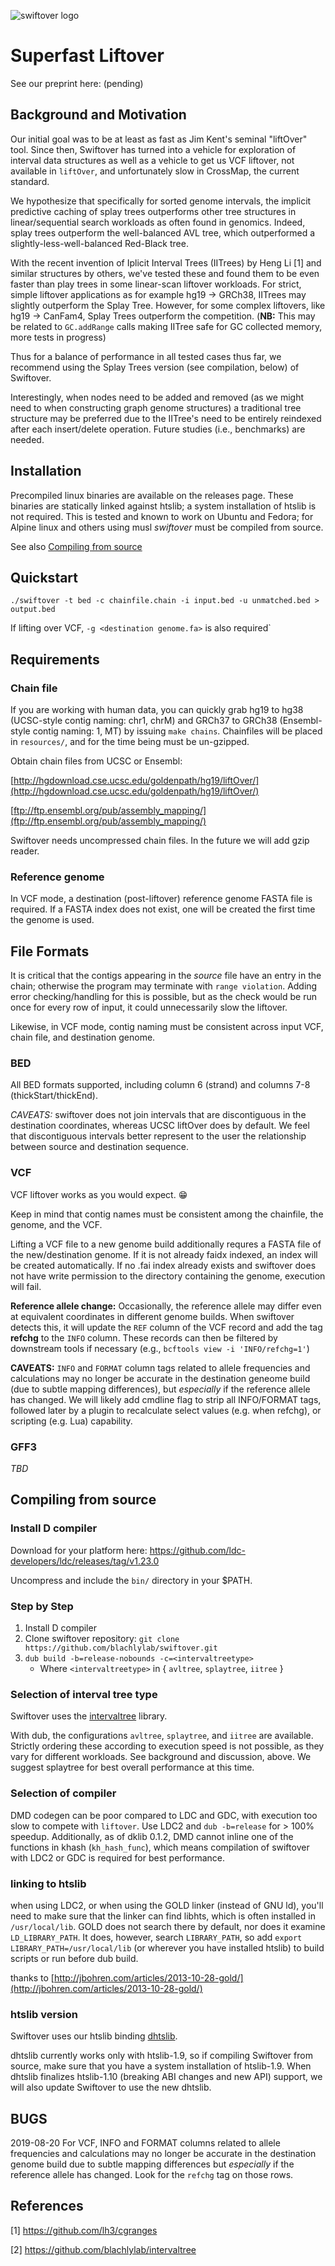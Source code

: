 ![swiftover logo](swiftover_logo1x.png)

# Superfast Liftover

See our preprint here: (pending)

## Background and Motivation

Our initial goal was to be at least as fast as Jim Kent's seminal "liftOver" tool.
Since then, Swiftover has turned into a vehicle for exploration of interval data structures as well as a vehicle to get us VCF liftover, not available in `liftOver`, and unfortunately slow in CrossMap, the current standard.

We hypothesize that specifically for sorted genome intervals, the implicit predictive caching of splay trees outperforms other tree structures in linear/sequential search workloads as often found in genomics.
Indeed, splay trees outperform the well-balanced AVL tree, which outperformed a slightly-less-well-balanced Red-Black tree.

With the recent invention of Iplicit Interval Trees (IITrees) by Heng Li [1] and similar structures by others, we've tested these and found them to be even faster than play trees in some linear-scan liftover workloads.
For strict, simple liftover applications as for example hg19 -> GRCh38, IITrees may slightly outperform the Splay Tree. However, for some complex liftovers, like hg19 -> CanFam4, Splay Trees outperform the competition. (**NB:** This may be related to `GC.addRange` calls making IITree safe for GC collected memory, more tests in progress)

Thus for a balance of performance in all tested cases thus far, we recommend using the Splay Trees version (see compilation, below) of Swiftover.
 
Interestingly, when nodes need to be added and removed (as we might need to when constructing graph genome structures) a traditional tree structure may be preferred due to the IITree's need to be entirely reindexed after each insert/delete operation. Future studies (i.e., benchmarks) are needed.

## Installation

Precompiled linux binaries are available on the releases page. These binaries are statically linked against htslib; a system installation of htslib is not required. This is tested and known to work on Ubuntu and Fedora; for Alpine linux and others using musl _swiftover_ must be compiled from source.

See also [Compiling from source](#compiling-from-source)

## Quickstart

`./swiftover -t bed -c chainfile.chain -i input.bed -u unmatched.bed > output.bed`

If lifting over VCF, `-g <destination genome.fa>` is also required`

## Requirements

### Chain file

If you are working with human data, you can quickly grab hg19 to hg38 (UCSC-style contig naming: chr1, chrM) and GRCh37 to GRCh38 (Ensembl-style contig naming: 1, MT) by issuing `make chains`.
Chainfiles will be placed in `resources/`, and for the time being must be un-gzipped.

Obtain chain files from UCSC or Ensembl:

[http://hgdownload.cse.ucsc.edu/goldenpath/hg19/liftOver/](http://hgdownload.cse.ucsc.edu/goldenpath/hg19/liftOver/)

[ftp://ftp.ensembl.org/pub/assembly_mapping/](ftp://ftp.ensembl.org/pub/assembly_mapping/)

Swiftover needs uncompressed chain files. In the future we will add gzip reader.

### Reference genome

In VCF mode, a destination (post-liftover) reference genome FASTA file is required. If a FASTA index does not exist, one will be created the first time the genome is used.

## File Formats

It is critical that the contigs appearing in the _source_ file have an entry in the chain;
otherwise the program may terminate with `range violation`. Adding error checking/handling
for this is possible, but as the check would be run once for every row of input, it could
unnecessarily slow the liftover.

Likewise, in VCF mode, contig naming must be consistent across input VCF, chain file, and destination genome.

### BED

All BED formats supported, including column 6 (strand) and columns 7-8 (thickStart/thickEnd).

*CAVEATS:* 
swiftover does not join intervals that are discontiguous
in the destination coordinates, whereas UCSC liftOver does by default.
We feel that discontiguous intervals better represent to the user the relationship between source and destination sequence.

### VCF

VCF liftover works as you would expect. 😁

Keep in mind that contig names must be consistent among the chainfile, the genome, and the VCF.

Lifting a VCF file to a new genome build additionally requres a FASTA file of the new/destination genome. If it is not already faidx indexed, an index will be created automatically. If no .fai index already exists and swiftover does not have write permission to the directory containing the genome, execution will fail.

**Reference allele change:** Occasionally, the reference allele may differ even at equivalent coordinates in different genome builds. When swiftover detects this, it will update the `REF` column of the VCF record and add the tag **refchg** to the `INFO` column. These records can then be filtered by downstream tools if necessary (e.g., `bcftools view -i 'INFO/refchg=1'`)

**CAVEATS:** `INFO` and `FORMAT` column tags related to allele frequencies and calculations may no longer be accurate in the destination geneome build (due to subtle mapping differences), but _especially_ if the reference allele has changed. We will likely add cmdline flag to strip all INFO/FORMAT tags, followed later by a plugin to recalculate select values (e.g. when refchg), or scripting (e.g. Lua) capability.

### GFF3

_TBD_

## Compiling from source

### Install D compiler

Download for your platform here: https://github.com/ldc-developers/ldc/releases/tag/v1.23.0

Uncompress and include the `bin/` directory in your $PATH.

### Step by Step

1. Install D compiler
2. Clone swiftover repository: `git clone https://github.com/blachlylab/swiftover.git`
3. `dub build -b=release-nobounds -c=<intervaltreetype>`
    * Where `<intervaltreetype>` in { `avltree`, `splaytree`, `iitree` }

### Selection of interval tree type

Swiftover uses the [intervaltree](https://github.com/blachlylab/intervaltree) library.

With dub, the configurations `avltree`, `splaytree`, and `iitree` are available.
Strictly ordering these according to execution speed is not possible, as they vary for different workloads.
See background and discussion, above. We suggest splaytree for best overall performance at this time.

### Selection of compiler

DMD codegen can be poor compared to LDC and GDC, with execution too slow to compete with `liftover`.
Use LDC2 and `dub -b=release` for > 100% speedup. Additionally, as of dklib 0.1.2, DMD cannot inline
one of the functions in khash (`kh_hash_func`), which means compilation of swiftover with LDC2 or GDC is required for best performance.

### linking to htslib

when using LDC2, or when using the GOLD linker (instead of GNU ld), you'll need to make sure that the linker can find libhts, which is often installed in `/usr/local/lib`. GOLD does not search there by default, nor does it examine `LD_LIBRARY_PATH`. It does, however, search `LIBRARY_PATH`, so add `export LIBRARY_PATH=/usr/local/lib` (or wherever you have installed htslib) to build scripts or run before dub build.

thanks to [http://jbohren.com/articles/2013-10-28-gold/](http://jbohren.com/articles/2013-10-28-gold/)

### htslib version

Swiftover uses our htslib binding [dhtslib](https://github.com/blachlylab/dhtslib).

dhtslib currently works only with htslib-1.9, so if compiling Swiftover from source, make sure that you have a system installation of htslib-1.9. When dhtslib finalizes htslib-1.10 (breaking ABI changes and new API) support, we will also update Swiftover to use the new dhtslib.

## BUGS

2019-08-20 For VCF, INFO and FORMAT columns related to allele frequencies and calculations
may no longer be accurate in the destination genome build due to subtle mapping differences
but _especially_ if the reference allele has changed. Look for the `refchg` tag on those rows.



## References

[1] https://github.com/lh3/cgranges

[2] https://github.com/blachlylab/intervaltree
